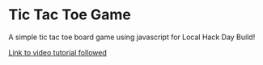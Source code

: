 # Tic Tac Toe Game
A simple tic tac toe board game using javascript for Local Hack Day Build! 

[Link to video tutorial followed](https://www.youtube.com/watch?v=Y-GkMjUZsmM&t)
